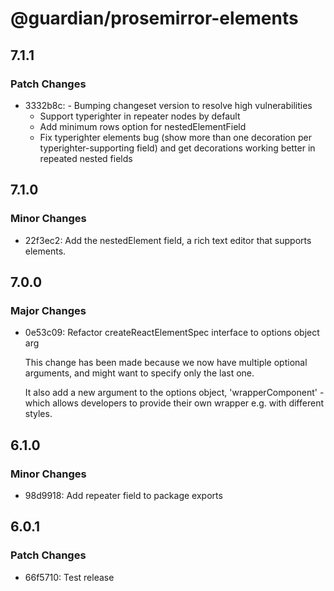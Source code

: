 # @guardian/prosemirror-elements

## 7.1.1

### Patch Changes

- 3332b8c: - Bumping changeset version to resolve high vulnerabilities
  - Support typerighter in repeater nodes by default
  - Add minimum rows option for nestedElementField
  - Fix typerighter elements bug (show more than one decoration per typerighter-supporting field) and get decorations working better in repeated nested fields

## 7.1.0

### Minor Changes

- 22f3ec2: Add the nestedElement field, a rich text editor that supports elements.

## 7.0.0

### Major Changes

- 0e53c09: Refactor createReactElementSpec interface to options object arg

  This change has been made because we now have multiple optional arguments, and might want to specify only the last one.

  It also add a new argument to the options object, 'wrapperComponent' - which allows developers to provide their own wrapper e.g. with different styles.

## 6.1.0

### Minor Changes

- 98d9918: Add repeater field to package exports

## 6.0.1

### Patch Changes

- 66f5710: Test release
